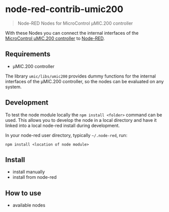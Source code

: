 # node-red-contrib-umic200


> Node-RED Nodes for MicroControl &micro;MIC.200 controller

With these Nodes you can connect the internal interfaces of the 
[MicroControl µMIC.200 controller](https://www.microcontrol.net/en/products/control-units/) to 
[Node-RED](https://nodered.org/). 


## Requirements

- &micro;MIC.200 controller

The library `umic/libs/umic200` provides dummy functions for the internal interfaces of the
&micro;MIC.200 controller, so the nodes can be evaluated on any system.



## Development

To test the node module locally the `npm install <folder>` command can be used. This allows you to develop the node in a local 
directory and have it linked into a local node-red install during development.

In your node-red user directory, typically `~/.node-red`, run:

```shell
npm install <location of node module>
```
 

## Install

- install manually
- install from node-red


## How to use

- available nodes



